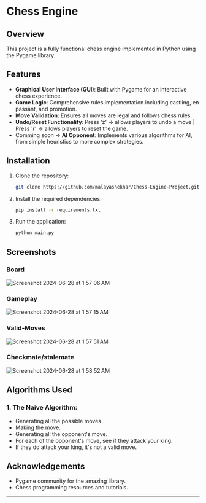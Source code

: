 # Chess Engine

## Overview

This project is a fully functional chess engine implemented in Python using the Pygame library.

## Features

- **Graphical User Interface (GUI)**: Built with Pygame for an interactive chess experience.
- **Game Logic**: Comprehensive rules implementation including castling, en passant, and promotion.
- **Move Validation**: Ensures all moves are legal and follows chess rules.
- **Undo/Reset Functionality**: Press 'z' -> allows players to undo a move | Press 'r' -> allows players to reset the game.
- Comming soon -> **AI Opponent**: Implements various algorithms for AI, from simple heuristics to more complex strategies.

## Installation

1. Clone the repository:
    ```sh
    git clone https://github.com/malayashekhar/Chess-Engine-Project.git
    ```
2. Install the required dependencies:
    ```sh
    pip install -r requirements.txt
    ```
3. Run the application:
    ```sh
    python main.py
    ```

## Screenshots

### Board
![Screenshot 2024-06-28 at 1 57 06 AM](https://github.com/malayashekhar/Chess-Engine-Project/assets/119888573/36a8cfe5-d416-41ee-887b-6d829de8a2dc)


### Gameplay
![Screenshot 2024-06-28 at 1 57 15 AM](https://github.com/malayashekhar/Chess-Engine-Project/assets/119888573/53e3a287-5175-4e33-b8a3-83765ad9991d)


### Valid-Moves
![Screenshot 2024-06-28 at 1 57 51 AM](https://github.com/malayashekhar/Chess-Engine-Project/assets/119888573/e126aa12-4e0d-4fee-8c48-9cf026952d6f)


### Checkmate/stalemate
![Screenshot 2024-06-28 at 1 58 52 AM](https://github.com/malayashekhar/Chess-Engine-Project/assets/119888573/268f3f4e-21bd-44c6-8a8b-5cb305eb7d3b)



## Algorithms Used


### 1. The Naive Algorithm:
- Generating all the possible moves.
- Making the move.
- Generating all the opponent's move.
- For each of the opponent's move, see if they attack your king.
- If they do attack your king, it's not a valid move.


## Acknowledgements

- Pygame community for the amazing library.
- Chess programming resources and tutorials.

---


